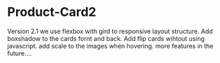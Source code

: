 # Product-Card2
Version 2.1
we use flexbox with gird to responsive layout structure.
Add boxshadow to the cards fornt and back.
Add flip cards wihtout using javascript.
add scale to the images when hovering.
more features in the future....

